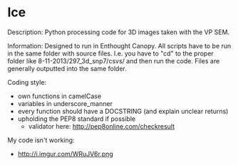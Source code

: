 Ice 
===

Description: Python processing code for 3D images taken with the VP SEM. 

Information: 
Designed to run in Enthought Canopy. All scripts have to be run in the same folder with source files. I.e. you have to "cd" to the proper folder like 8-11-2013/297_3d_snp7/csvs/ and then run the code. Files are generally outputted into the same folder. 

Coding style:
  * own functions in camelCase
  * variables in underscore_manner
  * every function should have a DOCSTRING (and explain unclear returns)
  * upholding the PEP8 standard if possible
    * validator here: http://pep8online.com/checkresult    

My code isn't working: 
  * http://i.imgur.com/WRuJV6r.png  
